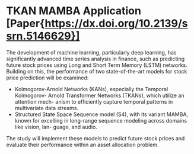 # TKAN MAMBA Application [Paper{https://dx.doi.org/10.2139/ssrn.5146629}]


The development of machine learning, particularly deep learning, has significantly advanced time series
analysis in finance, such as predicting future stock prices using Long and
Short Term Memory (LSTM) networks. Building on this, the performance of two
state-of-the-art models for stock price prediction will be examined:

- Kolmogorov-Arnold Networks (KANs), especially the Temporal Kolmogorov-
Arnold Transformer Networks (TKANs), which utilize an attention mech-
anism to efficiently capture temporal patterns in multivariate data streams.
- Structured State Space Sequence model (S4), with its variant MAMBA, known for excelling in long-range sequence modeling across domains like vision, lan-
guage, and audio.

The study will implement these models to predict future stock prices and evaluate their performance
within an asset allocation problem.
